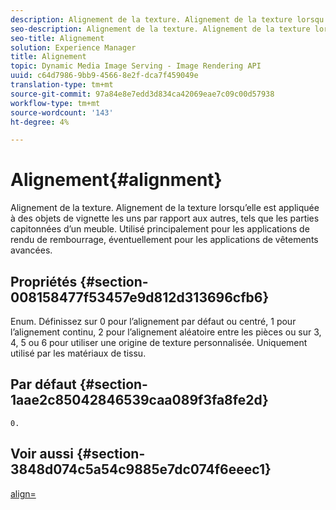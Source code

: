 ```yaml
---
description: Alignement de la texture. Alignement de la texture lorsqu’elle est appliquée à des objets de vignette les uns par rapport aux autres, tels que les parties capitonnées d’un meuble. Utilisé principalement pour les applications de rendu de rembourrage, éventuellement pour les applications de vêtements avancées.
seo-description: Alignement de la texture. Alignement de la texture lorsqu’elle est appliquée à des objets de vignette les uns par rapport aux autres, tels que les parties capitonnées d’un meuble. Utilisé principalement pour les applications de rendu de rembourrage, éventuellement pour les applications de vêtements avancées.
seo-title: Alignement
solution: Experience Manager
title: Alignement
topic: Dynamic Media Image Serving - Image Rendering API
uuid: c64d7986-9bb9-4566-8e2f-dca7f459049e
translation-type: tm+mt
source-git-commit: 97a84e8e7edd3d834ca42069eae7c09c00d57938
workflow-type: tm+mt
source-wordcount: '143'
ht-degree: 4%

---
```



# Alignement{#alignment}

Alignement de la texture. Alignement de la texture lorsqu’elle est appliquée à des objets de vignette les uns par rapport aux autres, tels que les parties capitonnées d’un meuble. Utilisé principalement pour les applications de rendu de rembourrage, éventuellement pour les applications de vêtements avancées.

## Propriétés {#section-008158477f53457e9d812d313696cfb6}

Enum. Définissez sur 0 pour l’alignement par défaut ou centré, 1 pour l’alignement continu, 2 pour l’alignement aléatoire entre les pièces ou sur 3, 4, 5 ou 6 pour utiliser une origine de texture personnalisée. Uniquement utilisé par les matériaux de tissu.

## Par défaut {#section-1aae2c85042846539caa089f3fa8fe2d}

`0.`

## Voir aussi {#section-3848d074c5a54c9885e7dc074f6eeec1}

[align=](../../../../../ir-api/http-protocol/image-rendering-api-ref/c-ir-http-protocol-ref/c-ir-http-protocol-command-reference/r-ir-align.md#reference-4d63baa522ce42f9b15167ba34c5c6a7)
